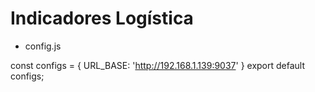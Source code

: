 # Indicadores Logística

* config.js

const configs = {
    URL_BASE: 'http://192.168.1.139:9037'
}
export default configs;